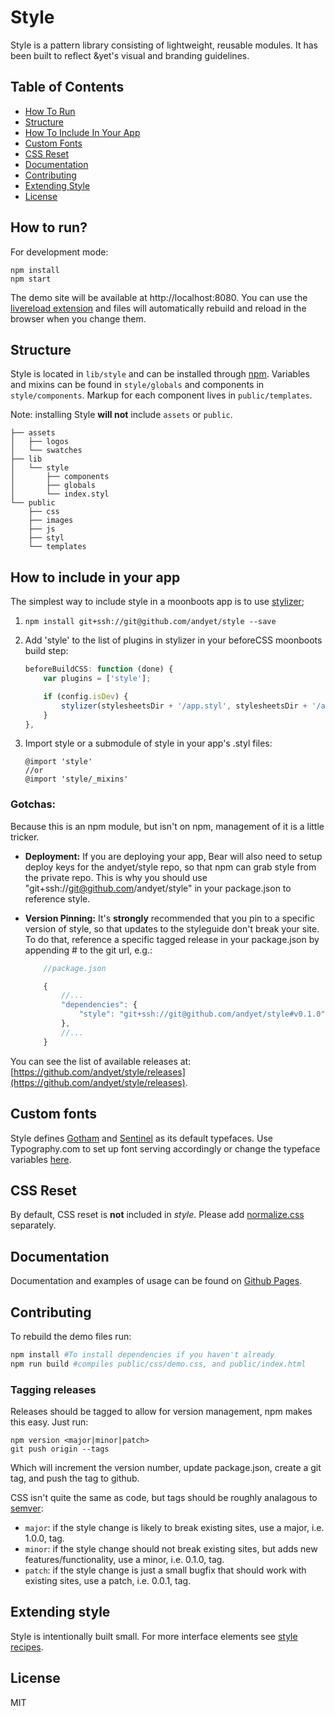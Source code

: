 # Style

Style is a pattern library consisting of lightweight, reusable modules. It has been built to reflect &yet's visual and branding guidelines. 

## Table of Contents

* [How To Run](https://github.com/andyet/style#how-to-run)
* [Structure](https://github.com/andyet/style#structure)
* [How To Include In Your App](https://github.com/andyet/style#how-to-include-in-your-app)
* [Custom Fonts](https://github.com/andyet/style#custom-fonts)
* [CSS Reset](https://github.com/andyet/style#css-reset)
* [Documentation](https://github.com/andyet/style#documentation)
* [Contributing](https://github.com/andyet/style#contributing)
* [Extending Style](https://github.com/andyet/style#extending-style)
* [License](https://github.com/andyet/style#license)

## How to run?

For development mode:

```
npm install
npm start
```

The demo site will be available at http://localhost:8080. You can use the [livereload extension](https://chrome.google.com/webstore/detail/livereload/jnihajbhpnppcggbcgedagnkighmdlei?hl=en) and files will automatically rebuild and reload in the browser when you change them.

## Structure
Style is located in `lib/style` and can be installed through [npm](https://www.npmjs.org/). Variables and mixins can be found in `style/globals` and components in `style/components`. Markup for each component lives in `public/templates`.

Note: installing Style **will not** include `assets` or `public`.

```
├── assets
│   ├── logos
│   └── swatches
├── lib
│   └── style
│       ├── components
│       ├── globals
│       └── index.styl
└── public
    ├── css
    ├── images
    ├── js
    ├── styl
    └── templates
```

## How to include in your app

The simplest way to include style in a moonboots app is to use [stylizer](https://github.com/latentflip/stylizer);

1. `npm install git+ssh://git@github.com/andyet/style --save`
2. Add 'style' to the list of plugins in stylizer in your beforeCSS moonboots build step:

    ```javascript
    beforeBuildCSS: function (done) {
        var plugins = ['style'];

        if (config.isDev) {
            stylizer(stylesheetsDir + '/app.styl', stylesheetsDir + '/app.css', plugins, don     e);
        }
    },
    ```

3. Import style or a submodule of style in your app's .styl files:

    ```stylus
    @import 'style'
    //or
    @import 'style/_mixins'
    ```

### Gotchas:

Because this is an npm module, but isn't on npm, management of it is a little tricker.

* **Deployment:** If you are deploying your app, Bear will also need to setup deploy keys for the andyet/style repo, so that npm can grab style from the private repo. This is why you should use "git+ssh://git@github.com/andyet/style" in your package.json to reference style.

* **Version Pinning:** It's __**strongly**__ recommended that you pin to a specific version of style, so that updates to the styleguide don't break your site. To do that, reference a specific tagged release in your package.json by appending #<tagname> to the git url, e.g.:

    ```js
        //package.json

        {
            //...
            "dependencies": {
                "style": "git+ssh://git@github.com/andyet/style#v0.1.0"
            },
            //...
        }
    ```

You can see the list of available releases at: [https://github.com/andyet/style/releases](https://github.com/andyet/style/releases).

## Custom fonts
Style defines [Gotham](http://www.typography.com/fonts/gotham/overview/) and [Sentinel](http://www.typography.com/fonts/sentinel/overview/) as its default typefaces. Use Typography.com to set up font serving accordingly or change the typeface variables [here](https://github.com/andyet/style/blob/gh-pages/lib/style/globals/_variables.styl#L13-L14).

## CSS Reset

By default, CSS reset is **not** included in *style*. Please add [normalize.css](https://raw.githubusercontent.com/necolas/normalize.css/master/normalize.css) separately.

## Documentation

Documentation and examples of usage can be found on [Github Pages](http://andyet.github.io/style/).

## Contributing

To rebuild the demo files run:

```sh
npm install #To install dependencies if you haven't already
npm run build #compiles public/css/demo.css, and public/index.html
```

### Tagging releases

Releases should be tagged to allow for version management, npm makes this easy. Just run:

```
npm version <major|minor|patch>
git push origin --tags
```

Which will increment the version number, update package.json, create a git tag, and push the tag to github.

CSS isn't quite the same as code, but tags should be roughly analagous to [semver](http://semver.org/):

* `major`: if the style change is likely to break existing sites, use a major, i.e. 1.0.0, tag.
* `minor`: if the style change should not break existing sites, but adds new features/functionality, use a minor, i.e. 0.1.0, tag.
* `patch`: if the style change is just a small bugfix that should work with existing sites, use a patch, i.e. 0.0.1, tag.

## Extending style
Style is intentionally built small. For more interface elements see [style recipes](https://github.com/andyet/style-recipes).

## License
MIT
